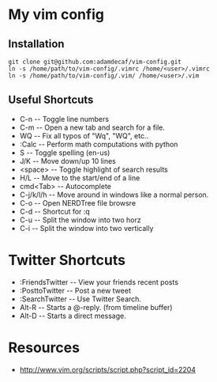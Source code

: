 # My vim config

## Installation

    git clone git@github.com:adamdecaf/vim-config.git
    ln -s /home/path/to/vim-config/.vimrc /home/<user>/.vimrc
    ln -s /home/path/to/vim-config/.vim/ /home/<user>/.vim

## Useful Shortcuts
* C-n                     -- Toggle line numbers
* C-m                     -- Open a new tab and search for a file.
* WQ                      -- Fix all typos of "Wq", "WQ", etc..
* :Calc <expression>      -- Perform math computations with python
* S                       -- Toggle spelling (en-us)
* J/K                     -- Move down/up 10 lines
* &lt;space&gt;           -- Toggle highlight of search results
* H/L                     -- Move to the start/end of a line
* cmd&lt;Tab&gt;          -- Autocomplete
* C-j/k/l/h               -- Move around in windows like a normal person.
* C-o                     -- Open NERDTree file browsre
* C-d                     -- Shortcut for :q
* C-u                     -- Split the window into two horz
* C-i                     -- Split the window into two vertically

# Twitter Shortcuts
* :FriendsTwitter         -- View your friends recent posts
* :PosttoTwitter          -- Post a new tweet
* :SearchTwitter          -- Use Twitter Search. 
* Alt-R                   -- Starts a @-reply. (from timeline buffer) 
* Alt-D                   -- Starts a direct message.

# Resources
* http://www.vim.org/scripts/script.php?script_id=2204
